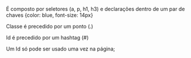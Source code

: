 É composto por seletores (a, p, h1, h3) e declarações dentro de um par de chaves {color: blue, font-size: 14px}

Classe é precedido por um ponto (.)

Id é precedido por um hashtag (#)

Um Id só pode ser usado uma vez na página;
